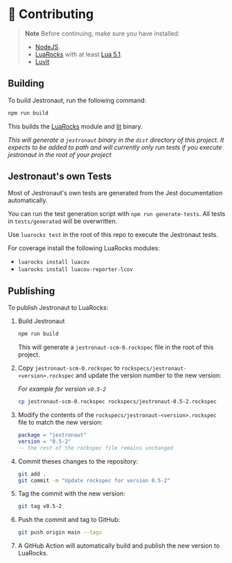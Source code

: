 # 🦾 Contributing

> **Note**
> Before continuing, make sure you have installed:
> * [NodeJS](https://nodejs.org/en/).
> * [LuaRocks](https://luarocks.org/) with at least [Lua 5.1](https://www.lua.org/).
> * [Luvit](https://luvit.io/)

## Building

To build Jestronaut, run the following command:
```bash
npm run build
```

This builds the [LuaRocks](https://luarocks.org/) module and [lit](https://luvit.io/) binary.

*This will generate a `jestronaut` binary in the `dist` directory of this project. It expects to be added to path and will currently only run tests if you execute jestronaut in the root of your project*

## Jestronaut's own Tests

Most of Jestronaut's own tests are generated from the Jest documentation automatically. 

You can run the test generation script with `npm run generate-tests`. All tests in `tests/generated` will be overwritten.

Use `luarocks test` in the root of this repo to execute the Jestronaut tests.

For coverage install the following LuaRocks modules:
* `luarocks install luacov`
* `luarocks install luacov-reporter-lcov`

## Publishing

To publish Jestronaut to LuaRocks:

1. Build Jestronaut

    ```bash
    npm run build
    ```

    This will generate a `jestronaut-scm-0.rockspec` file in the root of this project.
    
2. Copy `jestronaut-scm-0.rockspec` to `rockspecs/jestronaut-<version>.rockspec` and update the version number to the new version:

    *For example for version `v0.5-2`*

    ```bash
    cp jestronaut-scm-0.rockspec rockspecs/jestronaut-0.5-2.rockspec
    ```

3. Modify the contents of the `rockspecs/jestronaut-<version>.rockspec` file to match the new version:

    ```lua
    package = "jestronaut"
    version = "0.5-2"
    -- the rest of the rockspec file remains unchanged
    ```

4. Commit theses changes to the repository:

    ```bash
    git add .
    git commit -m "Update rockspec for version 0.5-2"
    ```

5. Tag the commit with the new version:

    ```bash
    git tag v0.5-2
    ```

6. Push the commit and tag to GitHub:

    ```bash
    git push origin main --tags
    ```

7. A GitHub Action will automatically build and publish the new version to LuaRocks.
